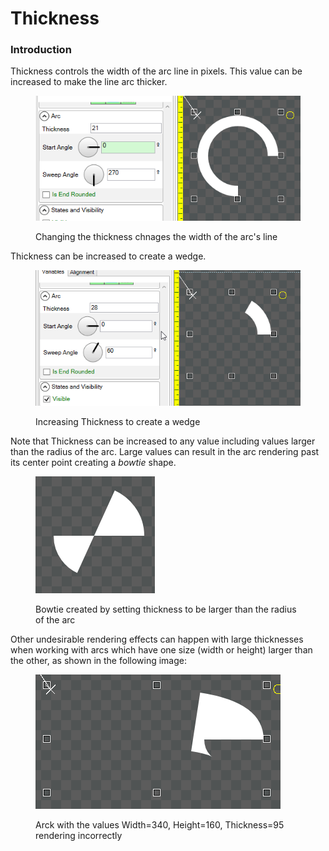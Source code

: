 # Thickness

### Introduction

Thickness controls the width of the arc line in pixels. This value can be increased to make the line arc thicker.

<figure><img src="../../../../.gitbook/assets/26_16 19 17.gif" alt=""><figcaption><p>Changing the thickness chnages the width of the arc's line</p></figcaption></figure>

Thickness can be increased to create a wedge.

<figure><img src="../../../../.gitbook/assets/26_16 21 12.gif" alt=""><figcaption><p>Increasing Thickness to create a wedge</p></figcaption></figure>

Note that Thickness can be increased to any value including values larger than the radius of the arc. Large values can result in the arc rendering past its center point creating a _bowtie_ shape.

<figure><img src="../../../../.gitbook/assets/image (136).png" alt=""><figcaption><p>Bowtie created by setting thickness to be larger than the radius of the arc</p></figcaption></figure>

Other undesirable rendering effects can happen with large thicknesses when working with arcs which have one size (width or height) larger than the other, as shown in the following image:

<figure><img src="../../../../.gitbook/assets/image (137).png" alt=""><figcaption><p>Arck with the values Width=340, Height=160, Thickness=95 rendering incorrectly</p></figcaption></figure>
